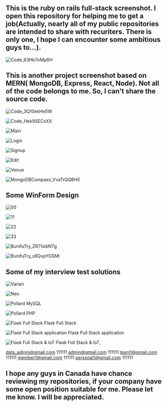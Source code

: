 ## This is the ruby on rails full-stack screenshot. I open this repository for helping me to get a job(Actually, nearly all of my public repositories are intended to share with recuriters. There is only one, I hope I can encounter some ambitious guys to...).

![Code_63Hb7oMp6H](https://user-images.githubusercontent.com/50488475/153267860-283111a8-5d05-4af2-a68d-11d407fe6f4e.png)


## This is another project screenshot based on MERN( MongoDB, Express, React, Node). Not all of the code belongs to me. So, I can't share the source code.

![Code_3Q10ekHe5W](https://user-images.githubusercontent.com/50488475/153281506-1ebbc456-66da-4cc5-8123-9b847d5808e2.png)

![Code_Hek9SECsXX](https://user-images.githubusercontent.com/50488475/155174039-4a655db2-8f26-49e3-9b6d-d8529b110b64.png)

![Main](https://user-images.githubusercontent.com/50488475/166999319-2629d167-e21d-44cd-8ab3-d3e4c75877f8.png)

![Login](https://user-images.githubusercontent.com/50488475/166999396-8cf47452-5f0f-4fba-ab97-3e9aac5214bf.png)

![Signup](https://user-images.githubusercontent.com/50488475/167000212-11df9c37-2172-45b8-aba3-c49706ca6343.png)

![Edit](https://user-images.githubusercontent.com/50488475/166999419-c92f3778-8ee8-461d-afae-0ef509aed632.png)

![Venue](https://user-images.githubusercontent.com/50488475/166999697-c5d05bbb-fdcf-48c3-a33c-3cde9c991a06.png)

![MongoDBCompass_VvaTrQQ8H0](https://user-images.githubusercontent.com/50488475/166999787-26e06812-2ef2-4186-a021-ebb5d8d64e09.png)

## Some WinForm Design
![00](https://user-images.githubusercontent.com/50488475/171102184-117d9421-0fb7-4915-9219-6e153e3b250e.png)

![11](https://user-images.githubusercontent.com/50488475/171102215-859c1b8f-0150-4c6f-94ce-20c9559e8499.png)

![22](https://user-images.githubusercontent.com/50488475/171102225-ca7e6dd1-8ff2-45ff-ab58-c959c4480fb4.png)

![33](https://user-images.githubusercontent.com/50488475/171102239-cec27c8f-b089-48a2-b34e-dcbf308cd937.png)

![BunifuTry_ZR71sibNTg](https://user-images.githubusercontent.com/50488475/171102271-6df16881-5b4f-457b-a3f4-a07c6c9af366.png)

![BunifuTry_s9QvpYGSMI](https://user-images.githubusercontent.com/50488475/171102295-f25fabd5-0b5e-46fd-8f7f-e9c605f38d85.png)

## Some of my interview test solutions

![Varian](https://user-images.githubusercontent.com/50488475/168159608-e88bac6f-2cf8-43c2-bd24-ac29c8ac5180.png)

![Neo](https://user-images.githubusercontent.com/50488475/168159636-0f6343ea-db9c-45a2-8000-efe0857e8066.png)

![Pollard MySQL](https://user-images.githubusercontent.com/50488475/170530727-ee1f8ef4-1643-4dc7-9f2e-7a7d3e4d9532.png)

![Pollard PHP](https://user-images.githubusercontent.com/50488475/170528957-32bfa621-2438-4e0c-96e6-8fddf08b8345.png)

![Flask Full Stack](https://user-images.githubusercontent.com/50488475/197081293-9f1a128f-d89b-40ef-95c3-94bbc4fa567e.png)
Flask Full Stack

![Flask Full Stack application](https://user-images.githubusercontent.com/50488475/197462297-0a2a9347-181d-43f8-b044-6c64e8274275.png)
Flask Full Stack application

![Flask Full Stack & IoT](https://user-images.githubusercontent.com/50488475/197462328-5213d1b7-f880-4e57-8568-e709f9293af1.png)
Flask Full Stack & IoT, 

data_admin@gmail.com 111111
admin@gmail.com 111111
team1@gmail.com 111111
member1@gmail.com 111111
personal1@gmail.com 111111

## I hope any guys in Canada have chance reviewing my repositories, if your company have some open position suitable for me. Please let me know. I will be appreciated.</font>
